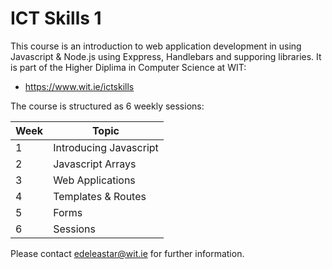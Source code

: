 # ICT Skills 1

This course is an introduction to web application development in using Javascript & Node.js using Exppress, Handlebars and supporing libraries. It is part of the Higher Diplima in Computer Science at WIT:

- <https://www.wit.ie/ictskills>

The course is structured as 6 weekly sessions:

Week  | Topic
------ | -------
1 | Introducing Javascript
2 | Javascript Arrays
3 | Web Applications
4 | Templates & Routes
5 | Forms
6 | Sessions

Please contact edeleastar@wit.ie for further information.